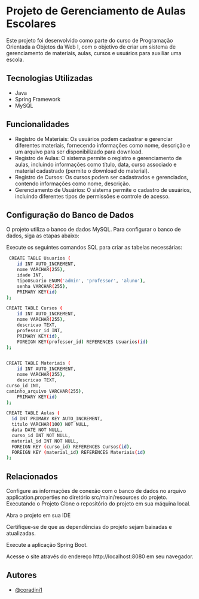 
# Projeto de Gerenciamento de Aulas Escolares

Este projeto foi desenvolvido como parte do curso de Programação Orientada a Objetos da Web I, com o objetivo de criar um sistema de gerenciamento de materiais, aulas, cursos e usuários para auxiliar uma escola.




## Tecnologias Utilizadas

 - Java
 - Spring Framework
 - MySQL


## Funcionalidades

- Registro de Materiais: Os usuários podem cadastrar e gerenciar diferentes materiais, fornecendo informações como nome, descrição e um arquivo para ser disponibilizado para download.
- Registro de Aulas: O sistema permite o registro e gerenciamento de aulas, incluindo informações como título, data, curso associado e material cadastrado (permite o download do material).
- Registro de Cursos: Os cursos podem ser cadastrados e gerenciados, contendo informações como nome, descrição.
- Gerenciamento de Usuários: O sistema permite o cadastro de usuários, incluindo diferentes tipos de permissões e controle de acesso.


## Configuração do Banco de Dados
O projeto utiliza o banco de dados MySQL. Para configurar o banco de dados, siga as etapas abaixo:

Execute os seguintes comandos SQL para criar as tabelas necessárias:

```bash
 CREATE TABLE Usuarios (
    id INT AUTO_INCREMENT,
    nome VARCHAR(255),
    idade INT,
    tipoUsuario ENUM('admin', 'professor', 'aluno'),
    senha VARCHAR(255),
    PRIMARY KEY(id)
);

CREATE TABLE Cursos (
    id INT AUTO_INCREMENT,
    nome VARCHAR(255),
    descricao TEXT,
    professor_id INT,
    PRIMARY KEY(id),
    FOREIGN KEY(professor_id) REFERENCES Usuarios(id)
);


CREATE TABLE Materiais (
    id INT AUTO_INCREMENT,
    nome VARCHAR(255),
    descricao TEXT,
curso_id INT,
caminho_arquivo VARCHAR(255),
    PRIMARY KEY(id)
);

CREATE TABLE Aulas (
  id INT PRIMARY KEY AUTO_INCREMENT,
  titulo VARCHAR(100) NOT NULL,
  data DATE NOT NULL,
  curso_id INT NOT NULL,
  material_id INT NOT NULL,
  FOREIGN KEY (curso_id) REFERENCES Cursos(id),
  FOREIGN KEY (material_id) REFERENCES Materiais(id)
);
```


## Relacionados

Configure as informações de conexão com o banco de dados no arquivo application.properties no diretório src/main/resources do projeto.
Executando o Projeto
Clone o repositório do projeto em sua máquina local.

Abra o projeto em sua IDE

Certifique-se de que as dependências do projeto sejam baixadas e atualizadas.

Execute a aplicação Spring Boot.

Acesse o site através do endereço http://localhost:8080 em seu navegador.




## Autores

- [@coradini1](https://github.com/coradini1)

